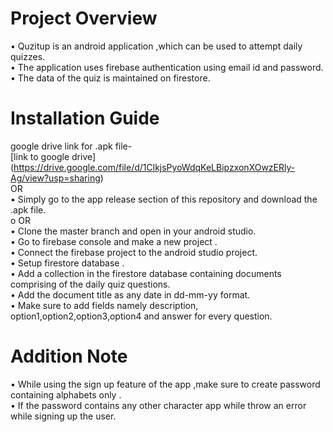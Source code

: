 # Project Overview
•	Quzitup is an android application  ,which can be used to attempt daily quizzes.<br />
•	The application uses firebase authentication using email id and password.<br />
•	The data of the quiz is maintained on firestore.
# Installation Guide
google drive link for .apk file-<br />
[link to google drive] (https://drive.google.com/file/d/1ClkjsPyoWdqKeLBipzxonXOwzERly-Ag/view?usp=sharing) <br />
OR<br />
•	Simply go to the app release section of this repository and download the .apk file.<br />
o	OR<br />
•	Clone the master branch and open in your android studio.<br />
•	Go to firebase console and make a new project .<br />
•	Connect the firebase project to the android studio project.<br />
•	Setup firestore database .<br />
•	Add a collection in the firestore database containing documents comprising of the daily quiz questions.<br />
•	Add the document title as any date in dd-mm-yy format.<br />
•	Make sure to add fields namely description, option1,option2,option3,option4 and answer for every question.<br />
# Addition Note
•	While using the sign up feature of the app ,make sure to create password containing alphabets only .<br />
•	If the password contains any other character app while throw an error while signing up the user.
